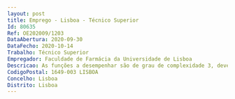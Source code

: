 ```yaml
--- 
layout: post
title: Emprego - Lisboa - Técnico Superior
Id: 80635
Ref: OE202009/1203
DataAbertura: 2020-09-30
DataFecho: 2020-10-14
Trabalho: Técnico Superior
Empregador: Faculdade de Farmácia da Universidade de Lisboa
Descricao: As funções a desempenhar são de grau de complexidade 3, devem ter em conta os objetivos a alcançar pelo serviço, apoiando com responsabilidade e rigor Núcleo de Planeamento e Gestão de Projetos da  Área Financeira e Patrimonial e visando  à Investigação e Desenvolvimento. As funções genéricas são consultivas, de estudo, planeamento, programação, avaliação e aplicação de métodos e processos de natureza técnica e ou científica, que fundamentam e preparam a decisão Núcleo de Planeamento e Gestão de Projetos da  Área Financeira e Patrimonial e visando  à Investigação e Desenvolvimento .As funções visam a observação e monitorização do sistema universitário e de apoio técnico e financeiro de programas e projetos de investigação nomeadamente as seguintes atividades Apoio técnico administrativo na execução dos programas e projetos de investigação, nacionais, comunitários e internacionais Acompanhamento da execução financeira dos programas e projetos de investigação e ou serviços técnicos e qualificados, bem como a emissão de relatórios financeiros Acompanhamento às auditorias financeiras realizadas Preparação de informação estatística para decisão superior e  para fornecer às entidades financiadoras e coordenadoras Verificação prévia do cumprimento dos limites previstos na lei do Orçamento de Estado e Código dos Contratos Públicos relativamente à adoção do ajuste direto e concursos públicos Preparação e levantamento das estimativas das necessitadas aquisitivas para início de procedimento de contratação pública Acompanhamento e Verificação da compatibilização entre a encomenda solicitada e os procedimentos a decorrer.
CodigoPostal: 1649-003 LISBOA
Concelho: Lisboa
Distrito: Lisboa
--- 
```

